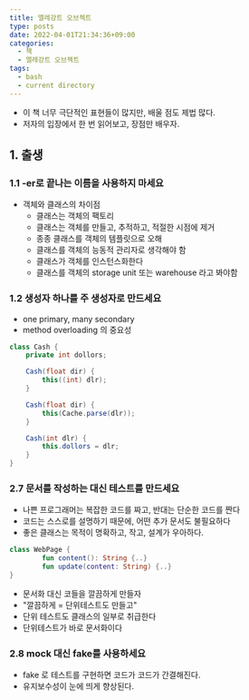 ```yaml
---
title: 엘레강트 오브젝트
type: posts
date: 2022-04-01T21:34:36+09:00
categories:
  - 책
  - 엘레강트 오브젝트
tags:
  - bash
  - current directory
---
```


- 이 책 너무 극단적인 표현들이 많지만, 배울 점도 제법 많다.
- 저자의 입장에서 한 번 읽어보고, 장점만 배우자.


## 1. 출생

### 1.1 -er로 끝나는 이름을 사용하지 마세요

- 객체와 클래스의 차이점
  - 클래스는 객체의 팩토리
  - 클래스는 객체를 만들고, 추적하고, 적절한 시점에 제거
  - 종종 클래스를 객체의 템플릿으로 오해
  - 클래스를 객체의 능동적 관리자로 생각해야 함
  - 클래스가 객체를 인스턴스화한다
  - 클래스를 객체의 storage unit 또는 warehouse 라고 봐야함

### 1.2 생성자 하나를 주 생성자로 만드세요

- one primary, many secondary
- method overloading 의 중요성

```java
class Cash {
    private int dollors;

    Cash(float dir) {
        this((int) dlr);
    }

    Cash(float dir) {
        this(Cache.parse(dlr));
    }

    Cash(int dlr) {
        this.dollors = dlr;
    }
}
```


### 2.7 문서를 작성하는 대신 테스트를 만드세요

- 나쁜 프로그래머는 복잡한 코드를 짜고, 반대는 단순한 코드를 짠다
- 코드는 스스로를 설명하기 때문에, 어떤 추가 문서도 불필요하다
- 좋은 클래스는 목적이 명확하고, 작고, 설계가 우아하다.

```kotlin
class WebPage {
        fun content(): String {..}
        fun update(content: String) {..}
}
```
- 문서화 대신 코들을 깔끔하게 만들자
- "깔끔하게 = 단위테스트도 만들고"
- 단위 테스트도 클래스의 일부로 취급한다
- 단위테스트가 바로 문서화이다

### 2.8 mock 대신 fake를 사용하세요

- fake 로 테스트를 구현하면 코드가 코드가 간결해진다.
- 유지보수성이 눈에 띄게 향상된다.